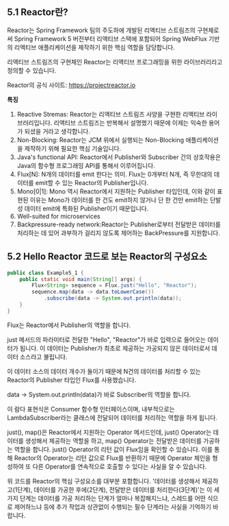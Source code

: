 ## 5.1 Reactor란?
Reactor는 Spring Framework 팀의 주도하에 개발된 리액티브 스트림즈의 구현체로써 Spring Framework 5 버전부터 리액티브 스택에 포함되어 Spring WebFlux 기반의 리액티브 애플리케이션을 제작하기 위한 핵심 역할을 담당합니다.

리액티브 스트림즈의 구현체인 Reactor는 리액티브 프로그래밍을 위한 라이브러리라고 정의할 수 있습니다.

Reactor의 공식 사이트: https://projectreactor.io

**특징**
1. Reactive Stremas: Reactor는 리액티브 스트림즈 사양을 구현한 리액티브 라이브러리입니다. 
리액티브 스트림즈는 반복해서 설명했기 때문에 이제는 익숙한 용어가 되셨을 거라고 생각합니다.
2. Non-Blocking: Reactor는 JCM 위에서 실행되는 Non-Blocking 애플리케이션을 제작하기 위해 필요한 핵심 기술입니다.
3. Java's functional API: Reactor에서 Publisher와 Subscriber 간의 상호작용은 Java의 함수형 프로그래밍 API를 통해서 이루어집니다.
4. Flux[N]: N개의 데이터를 emit 한다는 의미. Flux는 0개부터 N개, 즉 무한대의 데이터를 emit할 수 있는 Reactor의 Publisher입니다.
5. Mono[0|1]: Mono 역시 Reactor에서 지원하는 Publisher 타입인데, 이와 같이 표현된 이유는 Mono가 데이터를 한 건도 emit하지 않거나 단 한 건만 emit하는 단발성 데이터 emit에 특화된 Publisher이기 때문입니다.
6. Well-suited for microservices
7. Backpressure-ready network:Reactor는 Publisher로부터 전달받은 데이터를 처리하는 데 있어 과부하가 걸리지 않도록 제어하는 BackPressure를 지원합니다.

## 5.2 Hello Reactor 코드로 보는 Reactor의 구성요소
```java
public class Example5_1 {
    public static void main(String[] args) {
        Flux<String> sequence = Flux.just("Hello", "Reactor");
        sequence.map(data -> data.toLowerCase())
            .subscribe(data -> System.out.println(data));
    }
}
```
Flux는 Reactor에서 Publisher의 역할을 합니다.

just 메서드의 파라미터로 전달한 "Hello", "Reactor"가 바로 입력으로 들어오는 데이터가 됩니다.
이 데이터는 Publisher가 최초로 제공하는 가공되지 않은 데이터로서 데이터 소스라고 불립니다.

이 데이터 소스의 데이터 개수가 둘이기 때문에 N건의 데이터를 처리할 수 있는 Reactor의 Publisher 타입인 Flux를 사용했습니다.

data -> System.out.println(data)가 바로 Subscriber의 역할을 합니다.

이 람다 표현식은 Consumer 함수형 인터페이스이며, 내부적으로는 LambdaSubscriber라는 클래스에 전달되어 데이터를 처리하는 역할을 하게 됩니다.

just(), map()은 Reactor에서 지원하는 Operator 메서드인데, just() Operator는 데이터를 생성해서 제공하는 역할을 하고, map() Operator는 전달받은 데이터를 가공하는 역할을 합니다.
just() Operator의 리턴 값이 Flux임을 확인할 수 있습니다. 이를 통해 Reactor의 Operator는 리턴 값으로 Flux를 반환하기 때문에 Operator 체인을 형성하여 또 다른 Operator를 연속적으로 호출할 수 있다는 사실을 알 수 있습니다.

위 코드를 Reactor의 핵심 구성요소를 대부분 포함합니다.
'데이터를 생성해서 제공하고(1단계), 데이터를 가공한 후에(2단계), 전달받은 데이터를 처리한다(3단계)'는 이 세 가지 단계는 데이터를 가공 처리하는 단계가 얼마나 복잡해지느냐, 
스레드를 어떤 식으로 제어하느냐 등에 추가 작업과 상관없이 수행되는 필수 단계라는 사실을 기억하기 바랍니다.